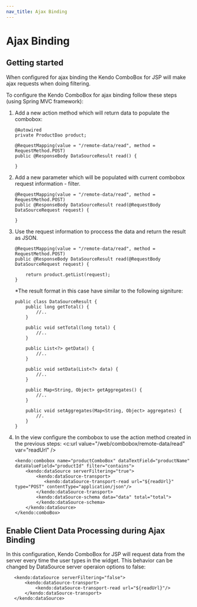 ```yaml
---
nav_title: Ajax Binding
---
```


# Ajax Binding

## Getting started

When configured for ajax binding the Kendo ComboBox for JSP will make ajax requests when doing filtering.

To configure the Kendo ComboBox for ajax binding follow these steps (using Spring MVC framework):

1.  Add a new action method which will return data to populate the combobox:

        @Autowired
        private ProductDao product;

        @RequestMapping(value = "/remote-data/read", method = RequestMethod.POST)
        public @ResponseBody DataSourceResult read() {

        }

2.  Add a new parameter which will be populated with current combobox request information - filter.

        @RequestMapping(value = "/remote-data/read", method = RequestMethod.POST)
        public @ResponseBody DataSourceResult read(@RequestBody DataSourceRequest request) {

        }

3.  Use the request information to proccess the data and return the result as JSON.

        @RequestMapping(value = "/remote-data/read", method = RequestMethod.POST)
        public @ResponseBody DataSourceResult read(@RequestBody DataSourceRequest request) {

            return product.getList(request);
        }

    *The result format in this case have similar to the following signiture:

        public class DataSourceResult {
            public long getTotal() {
                //..
            }

            public void setTotal(long total) {
                //..
            }

            public List<?> getData() {
                //..
            }

            public void setData(List<?> data) {
                //..
            }

            public Map<String, Object> getAggregates() {
                //..
            }

            public void setAggregates(Map<String, Object> aggregates) {
                //.
            }
        }

5.  In the view configure the combobox to use the action method created in the previous steps:
        <c:url value="/web/combobox/remote-data/read" var="readUrl" />

        <kendo:combobox name="productComboBox" dataTextField="productName" dataValueField="productId" filter="contains">
            <kendo:dataSource serverFiltering="true">
                <kendo:dataSource-transport>
                   <kendo:dataSource-transport-read url="${readUrl}" type="POST" contentType="application/json"/>
                </kendo:dataSource-transport>
                <kendo:dataSource-schema data="data" total="total">
                </kendo:dataSource-schema>
            </kendo:dataSource>
        </kendo:comboBox>

## Enable Client Data Processing during Ajax Binding

In this configuration, Kendo ComboBox for JSP will request data from the server every time the user types in the widget. This behavior
can be changed by DataSource server operaion options to false:

       <kendo:dataSource serverFiltering="false">
           <kendo:dataSource-transport>
               <kendo:dataSource-transport-read url="${readUrl}"/>
           </kendo:dataSource-transport>
       </kendo:dataSource>
